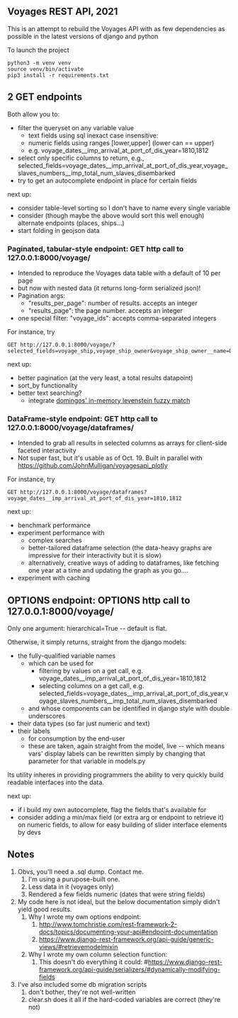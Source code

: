 
## Voyages REST API, 2021

This is an attempt to rebuild the Voyages API with as few dependencies as possible in the latest versions of django and python

To launch the project

	python3 -m venv venv
	source venv/bin/activate
	pip3 install -r requirements.txt

## 2 GET endpoints

Both allow you to:

* filter the queryset on any variable value
	* text fields using sql inexact case insensitive: 
	* numeric fields using ranges [lower,upper] (lower can == upper)
	* e.g. voyage_dates__imp_arrival_at_port_of_dis_year=1810,1812
* select only specific columns to return, e.g., selected_fields=voyage_dates__imp_arrival_at_port_of_dis_year,voyage_slaves_numbers__imp_total_num_slaves_disembarked
* try to get an autocomplete endpoint in place for certain fields

next up:

* consider table-level sorting so I don't have to name every single variable
* consider (though maybe the above would sort this well enough) alternate endpoints (places, ships...)
* start folding in geojson data

### Paginated, tabular-style endpoint: GET http call to 127.0.0.1:8000/voyage/

* Intended to reproduce the Voyages data table with a default of 10 per page
* but now with nested data (it returns long-form serialized json)!
* Pagination args:
	* "results_per_page": number of results. accepts an integer
	* "results_page": the page number. accepts an integer
* one special filter: "voyage_ids": accepts comma-separated integers

For instance, try

	GET http://127.0.0.1:8000/voyage/?selected_fields=voyage_ship,voyage_ship_owner&voyage_ship_owner__name=Domingos%20Pacheco

next up:

* better pagination (at the very least, a total results datapoint)
* sort_by functionality
* better text searching?
	* integrate [domingos' in-memory levenstein fuzzy match](https://github.com/rice-crc/voyages/blob/09acf9dafc721044198a6172e4d3e3b3f9132379/voyages/apps/past/models.py#L45)

### DataFrame-style endpoint: GET http call to 127.0.0.1:8000/voyage/dataframes/

* Intended to grab all results in selected columns as arrays for client-side faceted interactivity
* Not super fast, but it's usable as of Oct. 19. Built in parallel with https://github.com/JohnMulligan/voyagesapi_plotly

For instance, try

	GET http://127.0.0.1:8000/voyage/dataframes?voyage_dates__imp_arrival_at_port_of_dis_year=1810,1812

next up:

* benchmark performance
* experiment performance with
	* complex searches
	* better-tailored dataframe selection (the data-heavy graphs are impressive for their interactivity but it is slow)
	* alternatively, creative ways of adding to dataframes, like fetching one year at a time and updating the graph as you go....
* experiment with caching

## OPTIONS endpoint: OPTIONS http call to 127.0.0.1:8000/voyage/

Only one argument: hierarchical=True -- default is flat.

Otherwise, it simply returns, straight from the django models:

* the fully-qualified variable names
	* which can be used for
		* filtering by values on a get call, e.g. voyage_dates__imp_arrival_at_port_of_dis_year=1810,1812
		* selecting columns on a get call, e.g. selected_fields=voyage_dates__imp_arrival_at_port_of_dis_year,voyage_slaves_numbers__imp_total_num_slaves_disembarked
	* and whose components can be identified in django style with double underscores
* their data types (so far just numeric and text)
* their labels
	* for consumption by the end-user
	* these are taken, again straight from the model, live -- which means vars' display labels can be rewritten simply by changing that parameter for that variable in models.py

Its utility inheres in providing programmers the ability to very quickly build readable interfaces into the data.

next up:

* if i build my own autocomplete, flag the fields that's available for
* consider adding a min/max field (or extra arg or endpoint to retrieve it) on numeric fields, to allow for easy building of slider interface elements by devs

## Notes

1. Obvs, you'll need a .sql dump. Contact me.
	1. I'm using a purupose-built one.
	1. Less data in it (voyages only)
	1. Rendered a few fields numeric (dates that were string fields)
1. My code here is not ideal, but the below documentation simply didn't yield good results. 
	1. Why I wrote my own options endpoint:
		1. http://www.tomchristie.com/rest-framework-2-docs/topics/documenting-your-api#endpoint-documentation
		1. https://www.django-rest-framework.org/api-guide/generic-views/#retrievemodelmixin
	1. Why I wrote my own column selection function:
		1. This doesn't do everything it could: #https://www.django-rest-framework.org/api-guide/serializers/#dynamically-modifying-fields
1. I've also included some db migration scripts
	1. don't bother, they're not well-written
	1. clear.sh does it all if the hard-coded variables are correct (they're not)
